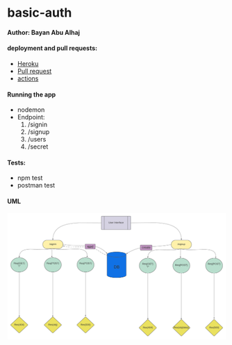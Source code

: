 # basic-auth

#### Author: Bayan Abu Alhaj


#### deployment and pull requests:
* [Heroku](https://basic-auth-ba.herokuapp.com/)
* [Pull request](https://github.com/BayanAbualhaj/basic-auth/pull/1)
* [actions](https://github.com/BayanAbualhaj/basic-auth/actions)

#### Running the app
* nodemon 
* Endpoint:
    1. /signin 
    2. /signup
    3. /users
    4. /secret

#### Tests:
* npm test 
* postman test 


#### UML

![UML](https://github.com/BayanAbualhaj/basic-auth/blob/master/assets/Blank%20board%20(8).png?raw=true)

